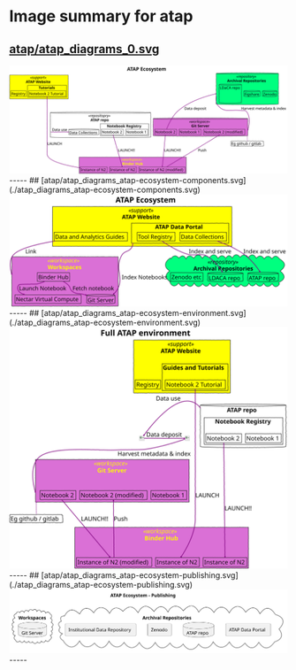 # Image summary for atap

## [atap/atap_diagrams_0.svg](./atap_diagrams_0.svg)



<img src="atap_diagrams_0.svg">
-----
## [atap/atap_diagrams_atap-ecosystem-components.svg](./atap_diagrams_atap-ecosystem-components.svg)



<img src="atap_diagrams_atap-ecosystem-components.svg">
-----
## [atap/atap_diagrams_atap-ecosystem-environment.svg](./atap_diagrams_atap-ecosystem-environment.svg)



<img src="atap_diagrams_atap-ecosystem-environment.svg">
-----
## [atap/atap_diagrams_atap-ecosystem-publishing.svg](./atap_diagrams_atap-ecosystem-publishing.svg)



<img src="atap_diagrams_atap-ecosystem-publishing.svg">
-----
